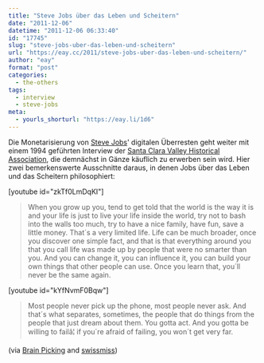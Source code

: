 ```yaml
---
title: "Steve Jobs über das Leben und Scheitern"
date: "2011-12-06"
datetime: "2011-12-06 06:33:40"
id: "17745"
slug: "steve-jobs-uber-das-leben-und-scheitern"
url: "https://eay.cc/2011/steve-jobs-uber-das-leben-und-scheitern/"
author: "eay"
format: "post"
categories:
  - the-others
tags:
  - interview
  - steve-jobs
meta:
  - yourls_shorturl: "https://eay.li/1d6"
---
```


Die Monetarisierung von [Steve Jobs](//eay.cc/tag/steve-jobs/)' digitalen Überresten geht weiter mit einem 1994 geführten Interview der [Santa Clara Valley Historical Association](http://siliconvalleyhistorical.org/), die demnächst in Gänze käuflich zu erwerben sein wird. Hier zwei bemerkenswerte Ausschnitte daraus, in denen Jobs über das Leben und das Scheitern philosophiert:

\[youtube id="zkTf0LmDqKI"\]

> When you grow up you, tend to get told that the world is the way it is and your life is just to live your life inside the world, try not to bash into the walls too much, try to have a nice family, have fun, save a little money. That´s a very limited life. Life can be much broader, once you discover one simple fact, and that is that everything around you that you call life was made up by people that were no smarter than you. And you can change it, you can influence it, you can build your own things that other people can use. Once you learn that, you´ll never be the same again.

\[youtube id="kYfNvmF0Bqw"\]

> Most people never pick up the phone, most people never ask. And that´s what separates, sometimes, the people that do things from the people that just dream about them. You gotta act. And you gotta be willing to failâ¦ if you´re afraid of failing, you won´t get very far.

(via [Brain Picking](http://www.brainpickings.org/index.php/2011/12/02/steve-jobs-1995-life-failure/) and [swissmiss](http://www.swiss-miss.com/2011/12/wise-words-by-steve-jobs.html))
